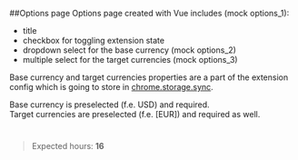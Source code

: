##Options page
Options page created with Vue includes (mock options_1):
- title
- checkbox for toggling extension state
- dropdown select for the base currency (mock options_2)
- multiple select for the target currencies (mock options_3)

Base currency and target currencies properties are a part of the extension config which is going to store in [chrome.storage.sync](https://developer.chrome.com/docs/extensions/reference/storage/).

Base currency is preselected (f.e. USD) and required.  
Target currencies are preselected (f.e. [EUR]) and required as well.

#
>Expected hours: **16**
